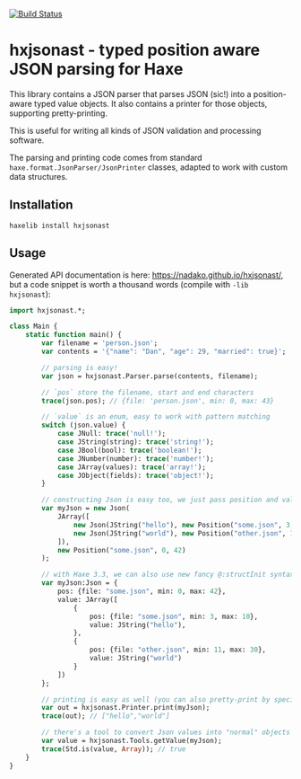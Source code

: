 [![Build Status](https://travis-ci.org/nadako/hxjsonast.svg?branch=master)](https://travis-ci.org/nadako/hxjsonast)

# hxjsonast - typed position aware JSON parsing for Haxe

This library contains a JSON parser that parses JSON (sic!) into a position-aware typed
value objects. It also contains a printer for those objects, supporting pretty-printing.

This is useful for writing all kinds of JSON validation and processing software.

The parsing and printing code comes from standard `haxe.format.JsonParser/JsonPrinter` classes,
adapted to work with custom data structures.

## Installation

```
haxelib install hxjsonast
```

## Usage

Generated API documentation is here: <https://nadako.github.io/hxjsonast/>,
but a code snippet is worth a thousand words (compile with `-lib hxjsonast`):
```haxe
import hxjsonast.*;

class Main {
    static function main() {
        var filename = 'person.json';
        var contents = '{"name": "Dan", "age": 29, "married": true}';

        // parsing is easy!
        var json = hxjsonast.Parser.parse(contents, filename);

        // `pos` store the filename, start and end characters
        trace(json.pos); // {file: 'person.json', min: 0, max: 43}

        // `value` is an enum, easy to work with pattern matching
        switch (json.value) {
            case JNull: trace('null!');
            case JString(string): trace('string!');
            case JBool(bool): trace('boolean!');
            case JNumber(number): trace('number!');
            case JArray(values): trace('array!');
            case JObject(fields): trace('object!');
        }

        // constructing Json is easy too, we just pass position and value to its constructor
        var myJson = new Json(
            JArray([
                new Json(JString("hello"), new Position("some.json", 3, 10)),
                new Json(JString("world"), new Position("other.json", 11, 30)),
            ]),
            new Position("some.json", 0, 42)
        );

        // with Haxe 3.3, we can also use new fancy @:structInit syntax instead of classic `new` operator, e.g.
        var myJson:Json = {
            pos: {file: "some.json", min: 0, max: 42},
            value: JArray([
                {
                    pos: {file: "some.json", min: 3, max: 10},
                    value: JString("hello"),
                },
                {
                    pos: {file: "other.json", min: 11, max: 30},
                    value: JString("world")
                }
            ])
        };

        // printing is easy as well (you can also pretty-print by specifying the second argument)
        var out = hxjsonast.Printer.print(myJson);
        trace(out); // ["hello","world"]

        // there's a tool to convert Json values into "normal" objects and arrays
        var value = hxjsonast.Tools.getValue(myJson);
        trace(Std.is(value, Array)); // true
    }
}
```
